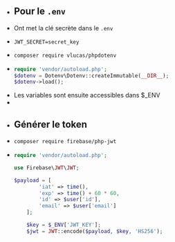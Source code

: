- ## Pour le `.env`
- Ont met la clé secrète dans le `.env`
- ```text
  JWT_SECRET=secret_key
  ```
- ```bash
  composer require vlucas/phpdotenv
  ```
- ```php
  require 'vendor/autoload.php';
  $dotenv = Dotenv\Dotenv::createImmutable(__DIR__);
  $dotenv->load();
  ```
- Les variables sont ensuite accessibles dans $_ENV
-
- ## Générer le token
- ```bash
  composer require firebase/php-jwt
  ```
- ```php
  require 'vendor/autoload.php';
  
  use Firebase\JWT\JWT;
  
  $payload = [
          'iat' => time(),
          'exp' => time() + 60 * 60,
          'id' => $user['id'],
          'email' => $user['email']
      ];
  
      $key = $_ENV['JWT_KEY'];
      $jwt = JWT::encode($payload, $key, 'HS256');
  ```